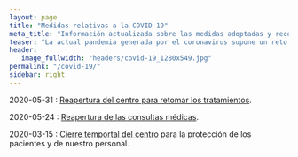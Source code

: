 ```yaml
---
layout: page
title: "Medidas relativas a la COVID-19"
meta_title: "Información actualizada sobre las medidas adoptadas y recomendaciones."
teaser: "La actual pandemia generada por el coronavirus supone un reto para nuestro sistema de salud y requere nuestra adaptación para continuar nuestros servicios de manera seguro. A continuación mostramos las medidas que hemos tomado y nuestras recomendaciones a todos nuestros pacientes."
header:
   image_fullwidth: "headers/covid-19_1280x549.jpg"
permalink: "/covid-19/"
sidebar: right
---
```

2020-05-31
:   [Reapertura del centro para retomar los tratamientos](/covid-19/reapertura-del-centro-de-terapias-biologicas-juan-nogales). 

2020-05-24
:   [Reapertura de las consultas médicas](/covid-19/reapertura-de-la-consulta-medica-y-biologica).

2020-03-15
:   [Cierre temportal del centro](/covid-19/la-consulta-y-el-coronavirus/) para la protección de los pacientes y de nuestro personal.